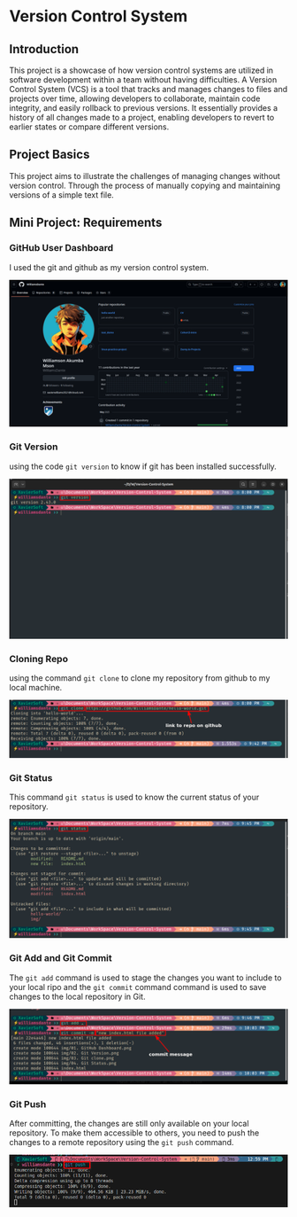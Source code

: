 # Version Control System

## Introduction

This project is a showcase of how version control systems are utilized in software development within a team without having difficulties. A Version Control System (VCS) is a tool that tracks and manages changes to files and projects over time, allowing developers to collaborate, maintain code integrity, and easily rollback to previous versions. It essentially provides a history of all changes made to a project, enabling developers to revert to earlier states or compare different versions. 

## Project Basics
This project aims to illustrate the challenges of managing changes without version control. Through the process of manually copying and maintaining versions of a simple text file.

## Mini Project: Requirements

### GitHub User Dashboard

I used the git and github as my version control system.

![GitHub Dashboard](./img/01.%20GitHub%20Dashboard.png)

### Git Version

using the code `git version` to know if git has been installed successfully.

![Git Version](./img/02.%20Git%20Version.png)

### Cloning Repo

using the command `git clone` to clone my repository from github to my local machine.

![git clone](./img/03.%20Git%20clone.png)

### Git Status

This command `git status` is used to know the current status of your repository.

![git status](./img/04.%20Git%20Status.png)

### Git Add and Git Commit

The `git add` command is used to stage the changes you want to include to your local ripo and the `git commit` command command is used to save changes to the local repository in Git.

![git add & commit](./img/05.%20Git%20Commit.png)

### Git Push

After committing, the changes are still only available on your local repository. To make them accessible to others, you need to push the changes to a remote repository using the `git push` command.

![git push](./img/06.%20Git%20Push.png)